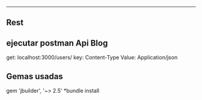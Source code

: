 -------------------------------
Rest
-------------------------------

ejecutar postman Api Blog
--------------------------------
get: localhost:3000/users/
key: Content-Type
Value: Application/json

Gemas usadas
--------------------------------
gem 'jbuilder', '~> 2.5'
*bundle install
